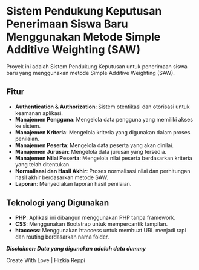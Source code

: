 # Sistem Pendukung Keputusan Penerimaan Siswa Baru Menggunakan Metode Simple Additive Weighting (SAW)

Proyek ini adalah Sistem Pendukung Keputusan untuk penerimaan siswa baru yang menggunakan metode Simple Additive Weighting (SAW).

## Fitur

- **Authentication & Authorization**: Sistem otentikasi dan otorisasi untuk keamanan aplikasi.
- **Manajemen Pengguna**: Mengelola data pengguna yang memiliki akses ke sistem.
- **Manajemen Kriteria**: Mengelola kriteria yang digunakan dalam proses penilaian.
- **Manajemen Peserta**: Mengelola data peserta yang akan dinilai.
- **Manajemen Jurusan**: Mengelola data jurusan yang tersedia.
- **Manajemen Nilai Peserta**: Mengelola nilai peserta berdasarkan kriteria yang telah ditentukan.
- **Normalisasi dan Hasil Akhir**: Proses normalisasi nilai dan perhitungan hasil akhir berdasarkan metode SAW.
- **Laporan**: Menyediakan laporan hasil penilaian.

## Teknologi yang Digunakan

- **PHP**: Aplikasi ini dibangun menggunakan PHP tanpa framework.
- **CSS**: Menggunakan Bootstrap untuk mempercantik tampilan.
- **htaccess**: Menggunakan htaccess untuk membuat URL menjadi rapi dan routing berdasarkan nama folder.

**_Disclaimer: Data yang digunakan adalah data dummy_**

Create With Love | Hizkia Reppi

